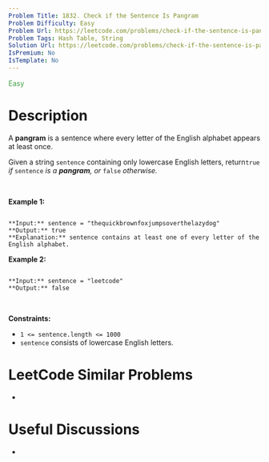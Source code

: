 ```yaml
---
Problem Title: 1832. Check if the Sentence Is Pangram
Problem Difficulty: Easy
Problem Url: https://leetcode.com/problems/check-if-the-sentence-is-pangram/
Problem Tags: Hash Table, String
Solution Url: https://leetcode.com/problems/check-if-the-sentence-is-pangram/solution/
IsPremium: No
IsTemplate: No
---
```


<span style="color: rgb(67, 160, 71);">Easy</span>

# Description

A **pangram** is a sentence where every letter of the English alphabet appears at least once.


Given a string `sentence` containing only lowercase English letters, return`true` *if* `sentence` *is a **pangram**, or* `false` *otherwise.*


 


**Example 1:**



```

**Input:** sentence = "thequickbrownfoxjumpsoverthelazydog"
**Output:** true
**Explanation:** sentence contains at least one of every letter of the English alphabet.

```

**Example 2:**



```

**Input:** sentence = "leetcode"
**Output:** false

```

 


**Constraints:**


* `1 <= sentence.length <= 1000`
* `sentence` consists of lowercase English letters.




# LeetCode Similar Problems

- []()

# Useful Discussions

- []()
